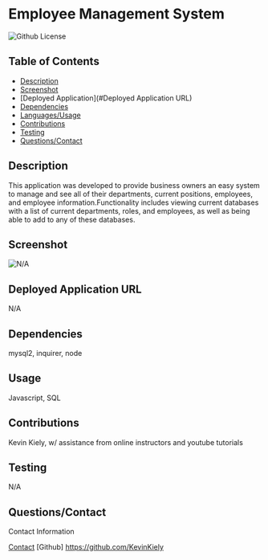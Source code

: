 # Employee Management System
  ![Github License](https://img.shields.io/badge/0f7743)

## Table of Contents
* [Description](#Description)
* [Screenshot](#Screenshot)
* [Deployed Application](#Deployed Application URL)
* [Dependencies](#Dependencies)
* [Languages/Usage](#Usage)
* [Contributions](#Contributions)
* [Testing](#Testing)
* [Questions/Contact](#Questions/Contact)

## Description
This application was developed to provide business owners an easy system to manage and see all of their departments, current positions, employees, and employee information.Functionality includes viewing current databases with a list of current departments, roles, and employees, as well as being able to add to any of these databases. 

## Screenshot
![N/A](N/A)

## Deployed Application URL
N/A

## Dependencies
mysql2, inquirer, node

## Usage
Javascript, SQL

## Contributions
Kevin Kiely, w/ assistance from online instructors and youtube tutorials

## Testing 
N/A

## Questions/Contact
Contact Information

[Contact](mailto:)
[Github] https://github.com/KevinKiely
